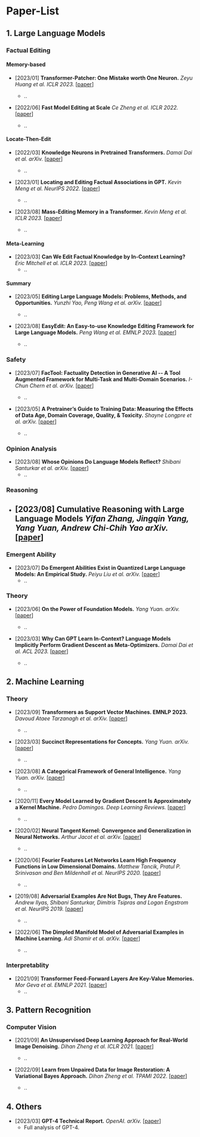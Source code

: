# Paper-List

## 1. Large Language Models

### Factual Editing

#### Memory-based

- [2023/01] **Transformer-Patcher: One Mistake worth One Neuron.** *Zeyu Huang et al. ICLR 2023.* [[paper](https://doi.org/10.48550/arXiv.2301.09785)]
  - ..

- [2022/06] **Fast Model Editing at Scale** *Ce Zheng et al. ICLR 2022.* [[paper](https://doi.org/10.48550/arXiv.2308.07269)]
  - ..

#### Locate-Then-Edit

- [2022/03] **Knowledge Neurons in Pretrained Transformers.** *Damai Dai et al. arXiv.* [[paper](https://doi.org/10.48550/arXiv.2104.08696)]
  - ..

- [2023/01] **Locating and Editing Factual Associations in GPT.** *Kevin Meng et al. NeurIPS 2022.* [[paper](https://doi.org/10.48550/arXiv.2202.05262)]
  - ..

- [2023/08] **Mass-Editing Memory in a Transformer.** *Kevin Meng et al. ICLR 2023.* [[paper](https://doi.org/10.48550/arXiv.2210.07229)]
  - ..

#### Meta-Learning

- [2023/03] **Can We Edit Factual Knowledge by In-Context Learning?** *Eric Mitchell et al. ICLR 2023.* [[paper](https://doi.org/10.48550/arXiv.2305.12740)]
  - ..


#### Summary

- [2023/05] **Editing Large Language Models: Problems, Methods, and Opportunities.** *Yunzhi Yao, Peng Wang et al. arXiv.* [[paper](https://doi.org/10.48550/arXiv.2305.13172)]
  - ..

- [2023/08] **EasyEdit: An Easy-to-use Knowledge Editing Framework for Large Language Models.** *Peng Wang et al. EMNLP 2023.* [[paper](https://doi.org/10.48550/arXiv.2308.07269)]
  - ..

### Safety

- [2023/07] **FacTool: Factuality Detection in Generative AI -- A Tool Augmented Framework for Multi-Task and Multi-Domain Scenarios.** *I-Chun Chern et al. arXiv.* [[paper](https://doi.org/10.48550/arXiv.2307.13528)]
  - ..

- [2023/05] **A Pretrainer’s Guide to Training Data: Measuring the Effects of Data Age, Domain Coverage, Quality, & Toxicity.** *Shayne Longpre et al. arXiv.* [[paper](https://doi.org/10.48550/arXiv.2305.19187)]
  - ..

### Opinion Analysis

- [2023/08] **Whose Opinions Do Language Models Reflect?** *Shibani Santurkar et al. arXiv.* [[paper](https://doi.org/10.48550/arXiv.2305.13172)]
  - ..

### Reasoning

- [2023/08] **Cumulative Reasoning with Large Language Models** *Yifan Zhang, Jingqin Yang, Yang Yuan, Andrew Chi-Chih Yao arXiv.* [[paper](https://doi.org/10.48550/arXiv.2308.04371)]
  -

### Emergent Ability

- [2023/07] **Do Emergent Abilities Exist in Quantized Large Language Models: An Empirical Study.** *Peiyu Liu et al. arXiv.* [[paper](https://doi.org/10.48550/arXiv.2307.08072)]
  - ..

### Theory

- [2023/06] **On the Power of Foundation Models.** *Yang Yuan. arXiv.* [[paper](https://doi.org/10.48550/arXiv.2211.16327)]
  - ..

- [2023/03] **Why Can GPT Learn In-Context? Language Models Implicitly Perform Gradient Descent as Meta-Optimizers.** *Damai Dai et al. ACL 2023.* [[paper](https://doi.org/10.48550/arXiv.2212.10559)]
  - ..


## 2. Machine Learning


### Theory

- [2023/09] **Transformers as Support Vector Machines. EMNLP 2023.** *Davoud Ataee Tarzanagh et al. arXiv.* [[paper](https://doi.org/10.48550/arXiv.2308.16898)]
  - ..

- [2023/03] **Succinct Representations for Concepts.** *Yang Yuan. arXiv.* [[paper](https://doi.org/10.48550/arXiv.2303.00446)]
  - ..

- [2023/08] **A Categorical Framework of General Intelligence.** *Yang Yuan. arXiv.* [[paper](https://doi.org/10.48550/arXiv.2303.04571)]
  - ..

- [2020/11] **Every Model Learned by Gradient Descent Is Approximately a Kernel Machine.** *Pedro Domingos. Deep Learning Reviews.* [[paper](https://doi.org/10.48550/arXiv.2012.00152)]
  - ..

- [2020/02] **Neural Tangent Kernel: Convergence and Generalization in Neural Networks.** *Arthur Jacot et al. arXiv.* [[paper](https://doi.org/10.48550/arXiv.1806.07572)] 
  - ..

- [2020/06] **Fourier Features Let Networks Learn High Frequency Functions in Low Dimensional Domains.** *Matthew Tancik, Pratul P. Srinivasan and Ben Mildenhall et al. NeurIPS 2020.* [[paper](https://doi.org/10.48550/arXiv.2006.10739)] 
  - ..

- [2019/08] **Adversarial Examples Are Not Bugs, They Are Features.** *Andrew Ilyas, Shibani Santurkar, Dimitris Tsipras and Logan Engstrom et al. NeurIPS 2019.* [[paper](https://doi.org/10.48550/arXiv.1905.02175)] 
  - ..

- [2022/06] **The Dimpled Manifold Model of Adversarial Examples in Machine Learning.** *Adi Shamir et al. arXiv.* [[paper](https://doi.org/10.48550/arXiv.2106.10151)] 
  - ..

### Interpretablity

- [2021/09] **Transformer Feed-Forward Layers Are Key-Value Memories.** *Mor Geva et al. EMNLP 2021.* [[paper](https://doi.org/10.48550/arXiv.2012.14913)]
  - ..

## 3. Pattern Recognition

### Computer Vision

- [2021/09] **An Unsupervised Deep Learning Approach for Real-World Image Denoising.** *Dihan Zheng et al. ICLR 2021.* [[paper](https://openreview.net/forum?id=tIjRAiFmU3y)]
  - ..

- [2022/09] **Learn from Unpaired Data for Image Restoration: A Variational Bayes Approach.** *Dihan Zheng et al. TPAMI 2022.* [[paper](https://doi.org/10.48550/arXiv.2012.14913)]
  - ..

## 4. Others

- [2023/03] **GPT-4 Technical Report.** *OpenAI. arXiv.* [[paper](https://doi.org/10.48550/arXiv.2303.08774)]
  - Full analysis of GPT-4.

